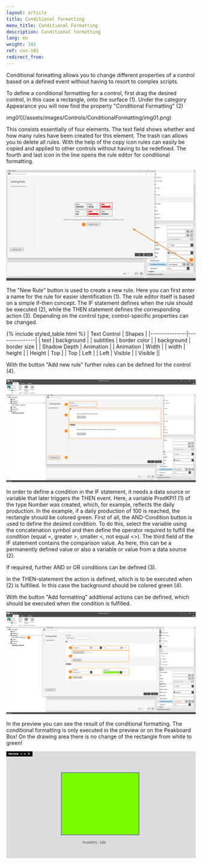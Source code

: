 ```yaml
---
layout: article
title: Conditional formatting
menu_title: Conditional Formatting
description: Conditional formatting
lang: en
weight: 101
ref: con-101
redirect_from:
---
```


Conditional formatting allows you to change different properties of a control based on a defined event without having to resort to complex scripts.

To define a conditional formatting for a control, first drag the desired control, in this case a rectangle, onto the surface (1).
Under the category Appearance you will now find the property "Conditional Formatting" (2)

img01](/assets/images/Controls/ConditionalFormatting/img01.png)

This consists essentially of four elements.
The text field shows whether and how many rules have been created for this element.
The trash can allows you to delete all rules.
With the help of the copy icon rules can easily be copied and applied to other controls without having to be redefined.
The fourth and last icon in the line opens the rule editor for conditional formatting.

![img02](/assets/images/Controls/ConditionalFormatting/img02.png)

The "New Rule" button is used to create a new rule.
Here you can first enter a name for the rule for easier identification (1).
The rule editor itself is based on a simple if-then concept.
The IF statement defines when the rule should be executed (2), while the THEN statement defines the corresponding action (3).
Depending on the control type, control-specific properties can be changed.
 
 {% include styled_table.html %}
| Text Control | Shapes |
|---------------|---------------|
| text | background |
| subtitles | border color |
| background | border size |
| Shadow Depth | Animation |
| Animation | Width |
| width | height |
| Height | Top |
| Top | Left |
| Left | Visible |
| Visible ||


With the button "Add new rule" further rules can be defined for the control (4).

![img03](/assets/images/Controls/ConditionalFormatting/img03.png)

In order to define a condition in the IF statement, it needs a data source or variable that later triggers the THEN event.
Here, a variable ProdKPI1 (1) of the type Number was created, which, for example, reflects the daily production.
In the example, if a daily production of 100 is reached, the rectangle should be colored green.
First of all, the AND-Condition button is used to define the desired condition.
To do this, select the variable using the concatenation symbol and then define the operator required to fulfill the condition (equal =, greater >, smaller <, not equal <>).
The third field of the IF statement contains the comparison value.
As here, this can be a permanently defined value or also a variable or value from a data source (2).

If required, further AND or OR conditions can be defined (3).

In the THEN-statement the action is defined, which is to be executed when (2) is fulfilled.
In this case the background should be colored green (4).

With the button "Add formatting" additional actions can be defined, which should be executed when the condition is fulfilled.

![img04](/assets/images/Controls/ConditionalFormatting/img04.png)

In the preview you can see the result of the conditional formatting.
The conditional formatting is only executed in the preview or on the Peakboard Box!
On the drawing area there is no change of the rectangle from white to green!

![img05](/assets/images/Controls/ConditionalFormatting/img05.png)
